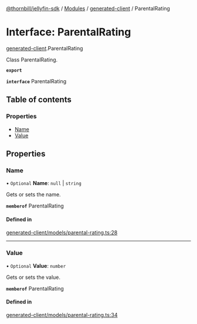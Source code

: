 [@thornbill/jellyfin-sdk](../README.md) / [Modules](../modules.md) / [generated-client](../modules/generated_client.md) / ParentalRating

# Interface: ParentalRating

[generated-client](../modules/generated_client.md).ParentalRating

Class ParentalRating.

**`export`**

**`interface`** ParentalRating

## Table of contents

### Properties

- [Name](generated_client.ParentalRating.md#name)
- [Value](generated_client.ParentalRating.md#value)

## Properties

### Name

• `Optional` **Name**: ``null`` \| `string`

Gets or sets the name.

**`memberof`** ParentalRating

#### Defined in

[generated-client/models/parental-rating.ts:28](https://github.com/jellyfin/jellyfin-sdk-typescript/blob/fa599ae/src/generated-client/models/parental-rating.ts#L28)

___

### Value

• `Optional` **Value**: `number`

Gets or sets the value.

**`memberof`** ParentalRating

#### Defined in

[generated-client/models/parental-rating.ts:34](https://github.com/jellyfin/jellyfin-sdk-typescript/blob/fa599ae/src/generated-client/models/parental-rating.ts#L34)
